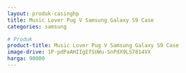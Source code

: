 ```yaml
---
layout: produk-casinghp
title: Music Lover Pug V Samsung Galaxy S9 Case
categories: samsung

# Produk
product-title: Music Lover Pug V Samsung Galaxy S9 Case
image-drive: 1P-pdPaAHIIgEfSUWu-SnPdX9LS7814VX
harga: 90000
---
```

